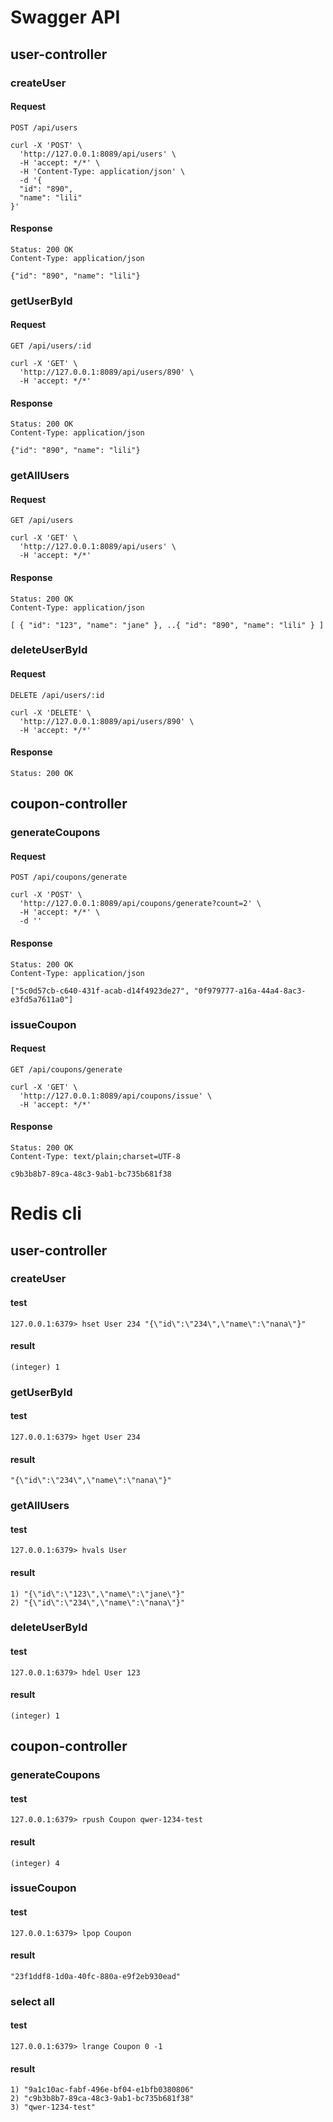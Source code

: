 # Swagger API

## user-controller
### createUser
#### Request
`POST /api/users`

```
curl -X 'POST' \
  'http://127.0.0.1:8089/api/users' \
  -H 'accept: */*' \
  -H 'Content-Type: application/json' \
  -d '{
  "id": "890",
  "name": "lili"
}'
```

#### Response
```
Status: 200 OK
Content-Type: application/json

{"id": "890", "name": "lili"}
```
### getUserById
#### Request
`GET /api/users/:id`

```
curl -X 'GET' \
  'http://127.0.0.1:8089/api/users/890' \
  -H 'accept: */*'
```

#### Response
```
Status: 200 OK
Content-Type: application/json

{"id": "890", "name": "lili"}
```
### getAllUsers
#### Request
`GET /api/users`

```
curl -X 'GET' \
  'http://127.0.0.1:8089/api/users' \
  -H 'accept: */*'
```
#### Response
```
Status: 200 OK
Content-Type: application/json

[ { "id": "123", "name": "jane" }, ..{ "id": "890", "name": "lili" } ]
```
### deleteUserById
#### Request
`DELETE /api/users/:id`

```
curl -X 'DELETE' \
  'http://127.0.0.1:8089/api/users/890' \
  -H 'accept: */*'
```

#### Response
```
Status: 200 OK
```

## coupon-controller
### generateCoupons
#### Request
`POST /api/coupons/generate`

```
curl -X 'POST' \
  'http://127.0.0.1:8089/api/coupons/generate?count=2' \
  -H 'accept: */*' \
  -d ''
```

#### Response
```
Status: 200 OK
Content-Type: application/json

["5c0d57cb-c640-431f-acab-d14f4923de27", "0f979777-a16a-44a4-8ac3-e3fd5a7611a0"]
```

### issueCoupon
#### Request
`GET /api/coupons/generate`

```
curl -X 'GET' \
  'http://127.0.0.1:8089/api/coupons/issue' \
  -H 'accept: */*'
```

#### Response
```
Status: 200 OK
Content-Type: text/plain;charset=UTF-8

c9b3b8b7-89ca-48c3-9ab1-bc735b681f38
```

# Redis cli

## user-controller
### createUser
#### test
```
127.0.0.1:6379> hset User 234 "{\"id\":\"234\",\"name\":\"nana\"}"
```
#### result
```
(integer) 1
```
### getUserById
#### test
```
127.0.0.1:6379> hget User 234
```
#### result
```
"{\"id\":\"234\",\"name\":\"nana\"}"
```
### getAllUsers
#### test
```
127.0.0.1:6379> hvals User
```
#### result
```
1) "{\"id\":\"123\",\"name\":\"jane\"}"
2) "{\"id\":\"234\",\"name\":\"nana\"}"
```
### deleteUserById
#### test
```
127.0.0.1:6379> hdel User 123
```
#### result
```
(integer) 1
```
## coupon-controller
### generateCoupons
#### test
```
127.0.0.1:6379> rpush Coupon qwer-1234-test
```
#### result
```
(integer) 4
```
### issueCoupon
#### test
```
127.0.0.1:6379> lpop Coupon
```
#### result
```
"23f1ddf8-1d0a-40fc-880a-e9f2eb930ead"
```
### select all
#### test
```
127.0.0.1:6379> lrange Coupon 0 -1
```
#### result
```
1) "9a1c10ac-fabf-496e-bf04-e1bfb0380806"
2) "c9b3b8b7-89ca-48c3-9ab1-bc735b681f38"
3) "qwer-1234-test"
```
